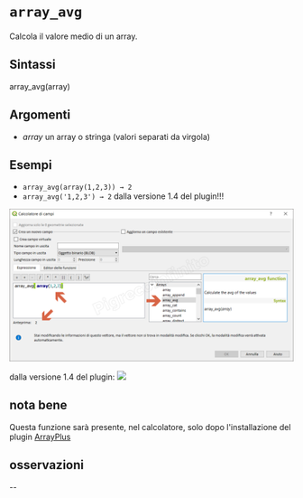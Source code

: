 # `array_avg`

Calcola il valore medio di un array.

## Sintassi

array_avg(array)

## Argomenti

* _array_ un array o stringa (valori separati da virgola) 

## Esempi

* `array_avg(array(1,2,3)) → 2`
* `array_avg('1,2,3') → 2` dalla versione 1.4 del plugin!!!

![](/img/arrays/array_avg/array_avg1.png)

dalla versione 1.4 del plugin:
![](/img/arrays/array_avg/array_avg2.png)

## nota bene

Questa funzione sarà presente, nel calcolatore, solo dopo l'installazione del plugin [ArrayPlus](https://framagit.org/jbdesbas/arrayPlus)

## osservazioni

--